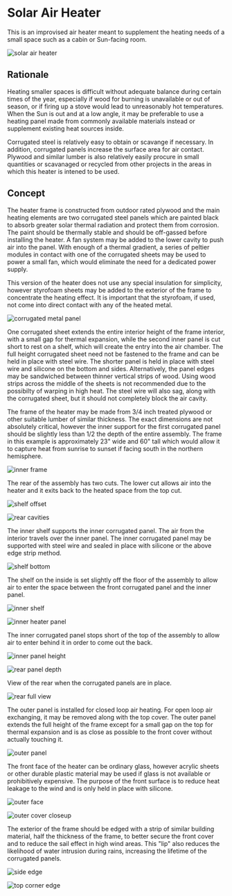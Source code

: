 # Solar Air Heater

This is an improvised air heater meant to supplement the heating needs of a small space such as a cabin or Sun-facing room. 

![solar air heater](https://raw.githubusercontent.com/cypnk/Cabin-Life/master/Solar%20Air%20Heater/solarairheater.png)

## Rationale

Heating smaller spaces is difficult without adequate balance during certain times of the year, especially if wood for burning is unavailable or out of season, or if firing up a stove would lead to unreasonably hot temperatures. When the Sun is out and at a low angle, it may be preferable to use a heating panel made from commonly available materials instead or supplement existing heat sources inside. 

Corrugated steel is relatively easy to obtain or scavange if necessary. In addition, corrugated panels increase the surface area for air contact. Plywood and similar lumber is also relatively easily procure in small quantities or scavanaged or recycled from other projects in the areas in which this heater is intened to be used.

## Concept

The heater frame is constructed from outdoor rated plywood and the main heating elements are two corrugated steel panels which are painted black to absorb greater solar thermal radiation and protect them from corrosion. The paint should be thermally stable and should be off-gassed before installing the heater. A fan system may be added to the lower cavity to push air into the panel. With enough of a thermal gradient, a series of peltier modules in contact with one of the corrugated sheets may be used to power a small fan, which would eliminate the need for a dedicated power supply.

This version of the heater does not use any special insulation for simplicity, however styrofoam sheets may be added to the exterior of the frame to concentrate the heating effect. It is important that the styrofoam, if used, not come into direct contact with any of the heated metal.

![corrugated metal panel](https://raw.githubusercontent.com/cypnk/Cabin-Life/master/Solar%20Air%20Heater/corrugated-panel.png)

One corrugated sheet extends the entire interior height of the frame interior, with a small gap for thermal expansion, while the second inner panel is cut short to rest on a shelf, which will create the entry into the air chamber. The full height corrugated sheet need not be fastened to the frame and can be held in place with steel wire. The shorter panel is held in place with steel wire and silicone on the bottom and sides. Alternatively, the panel edges may be sandwiched between thinner vertical strips of wood. Using wood strips across the middle of the sheets is not recommended due to the possibilty of warping in high heat. The steel wire will also sag, along with the corrugated sheet, but it should not completely block the air cavity.

The frame of the heater may be made from 3/4 inch treated plywood or other suitable lumber of similar thickness. The exact dimensions are not absolutely critical, however the inner support for the first corrugated panel should be slightly less than 1/2 the depth of the entire assembly. The frame in this example is approximately 23" wide and 60" tall which would allow it to capture heat from sunrise to sunset if facing south in the northern hemisphere.

![inner frame](https://raw.githubusercontent.com/cypnk/Cabin-Life/master/Solar%20Air%20Heater/frame-assembly.png)

The rear of the assembly has two cuts. The lower cut allows air into the heater and it exits back to the heated space from the top cut.

![shelf offset](https://github.com/cypnk/Cabin-Life/blob/master/Solar%20Air%20Heater/shelf-offset.png)

![rear cavities](https://github.com/cypnk/Cabin-Life/blob/master/Solar%20Air%20Heater/rear-cavities.png)

The inner shelf supports the inner corrugated panel. The air from the interior travels over the inner panel. The inner corrugated panel may be supported with steel wire and sealed in place with silicone or the above edge strip method.

![shelf bottom](https://raw.githubusercontent.com/cypnk/Cabin-Life/master/Solar%20Air%20Heater/shelf-bottom.png)

The shelf on the inside is set slightly off the floor of the assembly to allow air to enter the space between the front corrugated panel and the inner panel.

![inner shelf](https://raw.githubusercontent.com/cypnk/Cabin-Life/master/Solar%20Air%20Heater/inner-shelf.png)

![inner heater panel](https://github.com/cypnk/Cabin-Life/blob/master/Solar%20Air%20Heater/inner-heater-panel.png)

The inner corrugated panel stops short of the top of the assembly to allow air to enter behind it in order to come out the back.

![inner panel height](https://github.com/cypnk/Cabin-Life/blob/master/Solar%20Air%20Heater/inner-panel-height.png)

![rear panel depth](https://github.com/cypnk/Cabin-Life/blob/master/Solar%20Air%20Heater/inner-panel-depth.png)

View of the rear when the corrugated panels are in place.

![rear full view](https://github.com/cypnk/Cabin-Life/blob/master/Solar%20Air%20Heater/rear-full-view.png)

The outer panel is installed for closed loop air heating. For open loop air exchanging, it may be removed along with the top cover. The outer panel extends the full height of the frame except for a small gap on the top for thermal expansion and is as close as possible to the front cover without actually touching it.

![outer panel](https://raw.githubusercontent.com/cypnk/Cabin-Life/master/Solar%20Air%20Heater/outer-panel-depth.png)

The front face of the heater can be ordinary glass, however acrylic sheets or other durable plastic material may be used if glass is not available or prohibitively expensive. The purpose of the front surface is to reduce heat leakage to the wind and is only held in place with silicone.

![outer face](https://raw.githubusercontent.com/cypnk/Cabin-Life/master/Solar%20Air%20Heater/outer-cover.png)

![outer cover closeup](https://raw.githubusercontent.com/cypnk/Cabin-Life/master/Solar%20Air%20Heater/outer-cover-closeup.png)

The exterior of the frame should be edged with a strip of similar building material, half the thickness of the frame, to better secure the front cover and to reduce the sail effect in high wind areas. This "lip" also reduces the likelihood of water intrusion during rains, increasing the lifetime of the corrugated panels.

![side edge](https://raw.githubusercontent.com/cypnk/Cabin-Life/master/Solar%20Air%20Heater/edging-side.png)

![top corner edge](https://raw.githubusercontent.com/cypnk/Cabin-Life/master/Solar%20Air%20Heater/edging-top.png)
